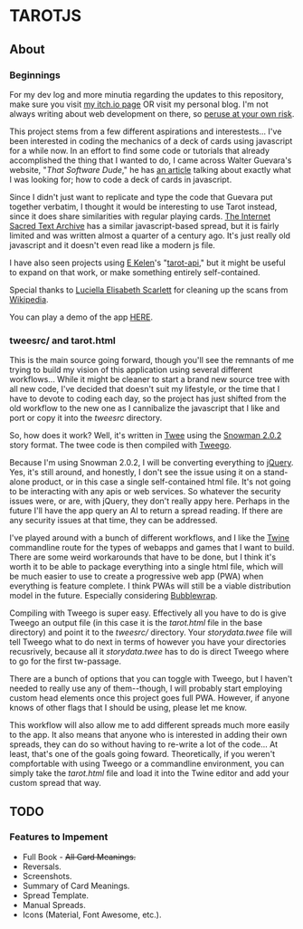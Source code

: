 # TAROTJS

## About

### Beginnings

For my dev log and more minutia regarding the updates to this repository, make sure you visit [my itch.io page](https://berkough.itch.io/tarotjs) OR visit my personal blog. I'm not always writing about web development on there, so [peruse at your own risk](https://www.berkough.com).

This project stems from a few different aspirations and interestests... I've been interested in coding the mechanics of a deck of cards using javascript for a while now. In an effort to find some code or tutorials that already accomplished the thing that I wanted to do, I came across Walter Guevara's website, "*That Software Dude*," he has [an article](https://www.thatsoftwaredude.com/content/6196/coding-a-card-deck-in-javascript) talking about exactly what I was looking for; how to code a deck of cards in javascript.

Since I didn't just want to replicate and type the code that Guevara put together verbatim, I thought it would be interesting to use Tarot instead, since it does share similarities with regular playing cards. [The Internet Sacred Text Archive](https://www.sacred-texts.com/tarot/pkt/tarot0.htm) has a similar javascript-based spread, but it is fairly limited and was written almost a quarter of a century ago. It's just really old javascript and it doesn't even read like a modern js file.

I have also seen projects using [E Kelen](https://github.com/ekelen)'s "[tarot-api](https://github.com/ekelen/tarot-api)," but it might be useful to expand on that work, or make something entirely self-contained.

Special thanks to [Luciella Elisabeth Scarlett](https://luciellaes.itch.io/rider-waite-smith-tarot-cards-cc0) for cleaning up the scans from [Wikipedia](https://en.wikipedia.org/wiki/Rider%E2%80%93Waite_Tarot).

You can play a demo of the app [HERE](https://berkough.itch.io/tarotjs). 

### tweesrc/ and tarot.html

This is the main source going forward, though you'll see the remnants of me trying to build my vision of this application using several different workflows... While it might be cleaner to start a brand new source tree with all new code, I've decided that doesn't suit my lifestyle, or the time that I have to devote to coding each day, so the project has just shifted from the old workflow to the new one as I cannibalize the javascript that I like and port or copy it into the *tweesrc* directory.

So, how does it work? Well, it's written in [Twee](https://twinery.org/cookbook/terms/terms_twee.html) using the [Snowman 2.0.2](https://videlais.github.io/snowman/#/) story format. The twee code is then compiled with [Tweego](https://www.motoslave.net/tweego/).

Because I'm using Snowman 2.0.2, I will be converting everything to [jQuery](https://jquery.com/). Yes, it's still around, and honestly, I don't see the issue using it on a stand-alone product, or in this case a single self-contained html file. It's not going to be interacting with any apis or web services. So whatever the security issues were, or are, with jQuery, they don't really appy here. Perhaps in the future I'll have the app query an AI to return a spread reading. If there are any security issues at that time, they can be addressed.

I've played around with a bunch of different workflows, and I like the [Twine](https://twinery.org) commandline route for the types of webapps and games that I want to build. There are some weird workarounds that have to be done, but I think it's worth it to be able to package everything into a single html file, which will be much easier to use to create a progressive web app (PWA) when everything is feature complete. I think PWAs will still be a viable distribution model in the future. Especially considering [Bubblewrap](https://github.com/GoogleChromeLabs/bubblewrap).

Compiling with Tweego is super easy. Effectively all you have to do is give Tweego an output file (in this case it is the *tarot.html* file in the base directory) and point it to the *tweesrc/* directory. Your *storydata.twee* file will tell Tweego what to do next in terms of however you have your directories recusrively, because all it *storydata.twee* has to do is direct Tweego where to go for the first tw-passage.

There are a bunch of options that you can toggle with Tweego, but I haven't needed to really use any of them--though, I will probably start employing custom head elements once this project goes full PWA. However, if anyone knows of other flags that I should be using, please let me know.

This workflow will also allow me to add different spreads much more easily to the app. It also means that anyone who is interested in adding their own spreads, they can do so without having to re-write a lot of the code... At least, that's one of the goals going foward. Theoretically, if you weren't compfortable with using Tweego or a commandline environment, you can simply take the *tarot.html* file and load it into the Twine editor and add your custom spread that way.

## TODO

### Features to Impement

- Full Book - ~~All Card Meanings.~~
- Reversals.
- Screenshots.
- Summary of Card Meanings.
- Spread Template.
- Manual Spreads.
- Icons (Material, Font Awesome, etc.).
